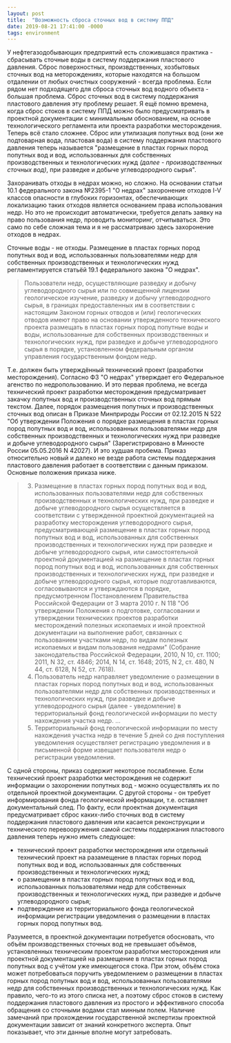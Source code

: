 ```yaml
---
layout: post
title:  "Возможность сброса сточных вод в систему ППД"
date: 2019-08-21 17:41:00 -0000
tags: environment
---
```


У нефтегазодобывающих предприятий есть сложившаяся практика - сбрасывать сточные воды в систему поддержания пластового давления. Сброс поверхностных, произвдственных, хозбытовых сточных вод на меторождениях, которые находятся на большом отдалении от любых очистных сооружений - всегда проблема. Если рядом нет подходящего для сброса сточных вод водного объекта - большая проблема. Сброс сточных вод в систему поддержания пластового давления эту проблему решает. Я ещё помню времена, когда сброс стоков в систему ППД можно было предусматривать в проектной документации с минимальным обоснованием, на основе технологического регламента или проекта разработки месторождения. Теперь всё стало сложнее. Сброс или утилизация попутных вод (они же подтоварная вода, пластовая вода) в систему поддержания пластового давления теперь называется "размещение в пластах горных пород попутных вод и вод, использованных для собственных производственных и технологических нужд *(далее - производственных сточных вод)*, при разведке и добыче углеводородного сырья".

Захоранивать отходы в недрах можно, но сложно. На основании статьи 10.1 федерального закона №2395-1 "О недрах" захоронение отходов I-V классов опасности в глубоких горизонтах, обеспечивающих локализацию таких отходов является основанием права использования недр. Но это не происходит автоматически, требуется делать заявку на право пользования недр, проводить мониторинг, отчитываться. Это само по себе сложная тема и я не рассматриваю здесь захоронение отходов в недрах.

Сточные воды - не отходы. Размещение в пластах горных пород попутных вод и вод, использованных пользователями недр для собственных производственных и технологических нужд регламентируется статьёй 19.1 федерального закона "О недрах".

> Пользователи недр, осуществляющие разведку и добычу углеводородного сырья или по совмещенной лицензии геологическое изучение, разведку и добычу углеводородного сырья, в границах предоставленных им в соответствии с настоящим Законом горных отводов и (или) геологических отводов имеют право на основании утвержденного технического проекта размещать в пластах горных пород попутные воды и воды, использованные для собственных производственных и технологических нужд, при разведке и добыче углеводородного сырья в порядке, установленном федеральным органом управления государственным фондом недр.

Т.е. должен быть утверждённый технический проект (разработки месторождения). Согласно ФЗ "О недрах" утверждает его Федеральное агенство по недропользованию. И это первая проблема, не всегда технический проект разработки месторождения предусматривает закачку попутных вод и производственных сточных вод прямым текстом. Далее, порядок размещения попутных и производственных сточных вод описан в Приказе Минприроды России от 02.12.2015 N 522 "Об утверждении Положения о порядке размещения в пластах горных пород попутных вод и вод, использованных пользователями недр для собственных производственных и технологических нужд при разведке и добыче углеводородного сырья" (Зарегистрировано в Минюсте России 05.05.2016 N 42027). И это худшая пробема. Приказ относительно новый и далеко не везде работа системы поддержания пластового давления работает в соответствии с данным приказом. Основные положения приказа ниже.

> 3. Размещение в пластах горных пород попутных вод и вод, использованных  пользователями недр для собственных производственных и технологических нужд, при разведке и  добыче углеводородного сырья осуществляется в соответствии с утвержденной проектной  документацией на разработку месторождения углеводородного сырья, предусматривающей  размещение в пластах горных пород попутных вод и вод, использованных для собственных производственных и  технологических нужд при разведке и добыче углеводородного сырья, или самостоятельной  проектной документацией на размещение в пластах горных пород попутных вод и вод, использованных для  собственных производственных и технологических нужд, при разведке и добыче  углеводородного сырья, которые подготавливаются, согласовываются и утверждаются в порядке, предусмотренном  Постановлением Правительства Российской Федерации от 3 марта 2010 г. N 118 "Об утверждении  Положения о подготовке, согласовании и утверждении технических проектов разработки  месторождений полезных ископаемых и иной проектной документации на выполнение работ, связанных с  пользованием участками недр, по видам полезных ископаемых и видам пользования недрами"  (Собрание законодательства Российской Федерации, 2010, N 10, ст. 1100; 2011, N 32, ст. 4846;  2014, N 14, ст. 1648; 2015, N 2, ст. 480, N 44, ст. 6128, N 52, ст. 7618).
> 4. Пользователь недр направляет уведомление о размещении в пластах горных  пород попутных вод и вод, использованных пользователями недр для собственных  производственных и технологических нужд, при разведке и добыче углеводородного сырья (далее -  уведомление) в территориальный фонд геологической информации по месту нахождения участка  недр.
> ...
> 5. Территориальный фонд геологической информации по месту нахождения участка  недр в течение 5 дней со дня поступления уведомления осуществляет регистрацию  уведомления и в письменной форме извещает пользователя недр о регистрации уведомления.

С одной стороны, приказ содержит некоторое послабление. Если технический проект разработки месторождения не содержит информации о захоронении попутных вод - можно осуществлять их по отдельной проектной документации. С другой стороны - он требует информирования фонда геологической информации, т.е. оставляет документальный след. По факту, если проектная документация предусматривает сброс каких-либо сточных вод в систему поддержания пластового давления или касается реконструкции и технического перевооружения самой системы поддержания пластового давления теперь нужно иметь следующее:

- технический проект разработки месторождения или отдельный технический проект на разамещение в пластах горных пород попутных вод и вод, использованных для собственных производственных и технологических нужд;
- о размещении в пластах горных пород попутных вод и вод, использованных пользователями недр для собственных производственных и технологических нужд, при разведке и добыче углеводородного сырья;
- подтверждение из территориального фонда геологической информации регистрации уведомления о размещении в пластах горных пород попутных вод.

Разумеется, в проектной документации потребуется обосновать, что объём производственных сточных вод не превышает объёмов, установленных техническим проектом разработки месторождения или проектной документацией на размещение в пластах горных пород попутных вод с учётом уже имеющегося стока. При этом, объём стока может потребоваться поручить уведомлением о размещении в пластах горных пород попутных вод и вод, использованных пользователями недр для собственных
производственных и технологических нужд. Как правило, чего-то из этого списка нет, а поэтому сброс стоков в систему поддержания пластового давления из простого и эффективного способа обращения со сточными водами стал минным полем. Наличие замечаний при прохождении государственной экспертизы проектной документации зависит от знаний конкретного эксперта. Опыт показывает, что эти данные вполне могут затребовать.




